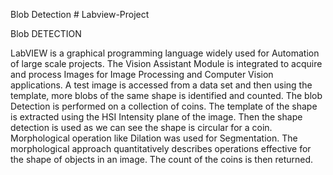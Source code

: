 Blob Detection # Labview-Project

Blob DETECTION

LabVIEW is a graphical programming language widely used for Automation of large scale projects. The Vision Assistant Module is integrated to acquire and process Images for Image Processing and Computer Vision applications. A test image is accessed from a data set and then using the template, more blobs of the same shape is identified and counted. The blob Detection is performed on a collection of coins. The template of the shape is extracted using the HSI Intensity plane of the image. Then the shape detection is used as we can see the shape is circular for a coin. Morphological operation like Dilation was used for Segmentation. The morphological approach quantitatively describes operations effective for the shape of objects in an image. The count of the coins is then returned.
